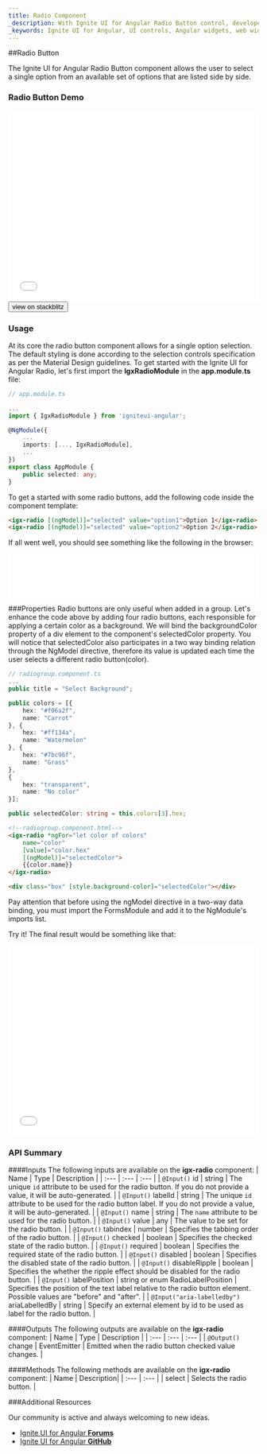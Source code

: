```yaml
---
title: Radio Component
_description: With Ignite UI for Angular Radio Button control, developers can seamlessly present lists of options for users to select for better UI.
_keywords: Ignite UI for Angular, UI controls, Angular widgets, web widgets, UI widgets, Angular, Native Angular Components Suite, Native Angular Controls, Native Angular Components Library, Angular Radio Button components, Angular Radio Button controls
---
```


##Radio Button
<p class="highlight">The Ignite UI for Angular Radio Button component allows the user to select a single option from an available set of options that are listed side by side.</p>
<div class="divider"></div>

### Radio Button Demo
<div class="sample-container" style="height: 384px">
    <iframe id="form-elements-sample-iframe" src='{environment:demosBaseUrl}/radio-sample-2' width="100%" height="100%" seamless frameBorder="0" onload="onSampleIframeContentLoaded(this);"></iframe>
</div>
<div>
<button data-localize="stackblitz" class="stackblitz-btn" data-iframe-id="form-elements-sample-iframe" data-demos-base-url="{environment:demosBaseUrl}">view on stackblitz</button>
</div>
<div class="divider--half"></div>

### Usage

At its core the radio button component allows for a single option selection. The default styling is done according to the selection controls specification as per the Material Design guidelines.
To get started with the Ignite UI for Angular Radio, let's first import the **IgxRadioModule** in the **app.module.ts** file:

```typescript
// app.module.ts

...
import { IgxRadioModule } from 'igniteui-angular';

@NgModule({
    ...
    imports: [..., IgxRadioModule],
    ...
})
export class AppModule {
    public selected: any;
}
```
To get a started with some radio buttons, add the following code inside the component template:

```html
<igx-radio [(ngModel)]="selected" value="option1">Option 1</igx-radio>
<igx-radio [(ngModel)]="selected" value="option2">Option 2</igx-radio>
```

If all went well, you should see something like the following in the browser:

<div class="sample-container" style="height: 88px">
    <iframe src='{environment:demosBaseUrl}/radio-sample-1' width="100%" height="100%" seamless frameBorder="0"></iframe>
</div>

###Properties
Radio buttons are only useful when added in a group. Let's enhance the code above by adding four radio buttons, each responsible for applying a certain color as a background. We will bind the backgroundColor property of a div element to the component's selectedColor property. You will notice that selectedColor also participates in a two way binding relation through the NgModel directive, therefore its value is updated each time the user selects a different radio button(color).

```typescript
// radiogroup.component.ts
...
public title = "Select Background";

public colors = [{
    hex: "#f06a2f",
    name: "Carrot"
}, {
    hex: "#ff134a",
    name: "Watermelon"
}, {
    hex: "#7bc96f",
    name: "Grass"
},
{
    hex: "transparent",
    name: "No color"
}];

public selectedColor: string = this.colors[3].hex;
```

```html
<!--radiogroup.component.html-->
<igx-radio *ngFor="let color of colors" 
    name="color" 
    [value]="color.hex" 
    [(ngModel)]="selectedColor">
    {{color.name}}
</igx-radio>

<div class="box" [style.background-color]="selectedColor"></div>
```

Pay attention that before using the ngModel directive in a two-way data binding, you must import the FormsModule and add it to the NgModule's imports list.

Try it! The final result would be something like that:

<div class="sample-container" style="height: 384px">
    <iframe src='{environment:demosBaseUrl}/radio-sample-2' width="100%" height="100%" seamless frameBorder="0"></iframe>
</div>

### API Summary

####Inputs
The following inputs are available on the **igx-radio** component:
| Name | Type | Description |
| :--- | :--- | :--- |
| `@Input()` id |    string   | The unique `id` attribute to be used for the radio button. If you do not provide a value, it will be auto-generated. |
| `@Input()` labelId |    string   | The unique `id` attribute to be used for the radio button label. If you do not provide a value, it will be auto-generated. |
| `@Input()` name |  string | The `name` attribute to be used for the radio button. |
| `@Input()` value | any | The value to be set for the radio button. |
| `@Input()` tabindex | number | Specifies the tabbing order of the radio button. |
| `@Input()` checked | boolean | Specifies the checked state of the radio button. |
| `@Input()` required | boolean | Specifies the required state of the radio button. |
| `@Input()` disabled | boolean | Specifies the disabled state of the radio button. |
| `@Input()` disableRipple | boolean | Specifies the whether the ripple effect should be disabled for the radio button. |
| `@Input()` labelPosition | string or enum RadioLabelPosition | Specifies the position of the text label relative to the radio button element. Possible values are "before" and "after". |
| `@Input("aria-labelledby")` ariaLabelledBy | string | Specify an external element by id to be used as label for the radio button. |
<div class="divider"></div>

####Outputs
The following outputs are available on the **igx-radio** component:
| Name | Type | Description |
| :--- | :--- | :--- |
| `@Output()` change | EventEmitter<IChangeRadioEventArgs> | Emitted when the radio button checked value changes. |
<div class="divider"></div>

####Methods
The following methods are available on the **igx-radio** component:
| Name | Description|
| :--- | :--- |
| select | Selects the radio button. |
<div class="divider"></div>

###Additional Resources
<div class="divider--half"></div>
Our community is active and always welcoming to new ideas.

* [Ignite UI for Angular **Forums**](https://www.infragistics.com/community/forums/f/ignite-ui-for-angular)
* [Ignite UI for Angular **GitHub**](https://github.com/IgniteUI/igniteui-angular)
